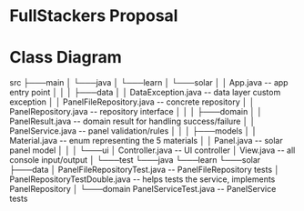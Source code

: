 # FullStackers Proposal


# Class Diagram
src
├───main
│   └───java
│       └───learn
│           └───solar
│               │   App.java                      -- app entry point
│               │
│               ├───data
│               │       DataException.java        -- data layer custom exception
│               │       PanelFileRepository.java  -- concrete repository
│               │       PanelRepository.java      -- repository interface
│               │
│               ├───domain
│               │       PanelResult.java          -- domain result for handling success/failure
│               │       PanelService.java         -- panel validation/rules
│               │
│               ├───models
│               │       Material.java             -- enum representing the 5 materials
│               │       Panel.java                -- solar panel model
│               │
│               └───ui
│                       Controller.java           -- UI controller
│                       View.java                 -- all console input/output
│
└───test
    └───java
        └───learn
            └───solar
                ├───data
                │       PanelFileRepositoryTest.java    -- PanelFileRepository tests
                │       PanelRepositoryTestDouble.java  -- helps tests the service, implements PanelRepository
                │
                └───domain
                        PanelServiceTest.java           -- PanelService tests
```
